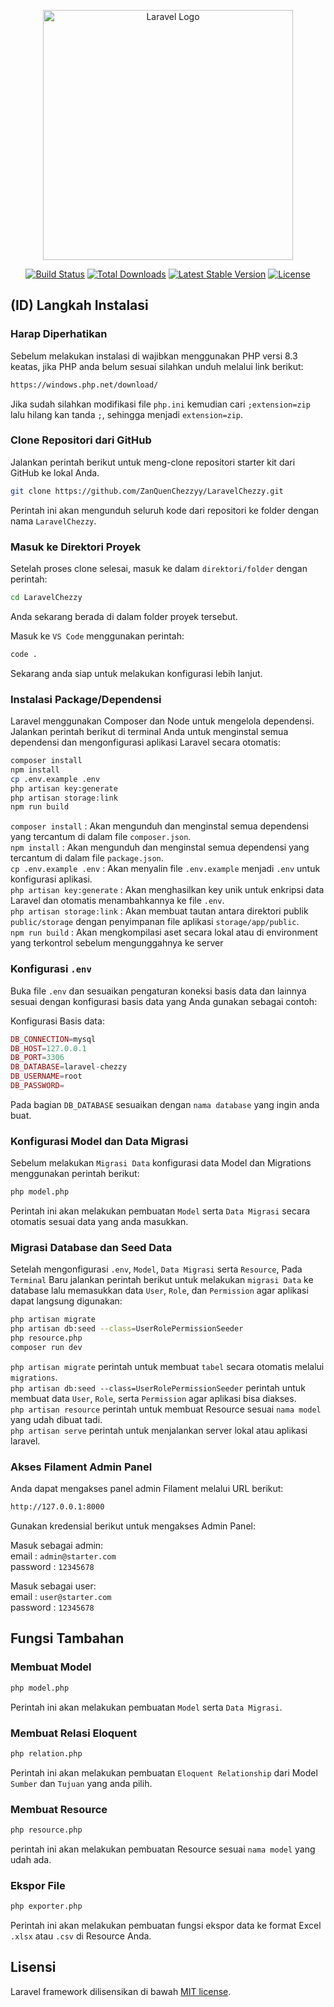 <p align="center"><a href="https://laravel.com" target="_blank"><img src="https://i.imgur.com/Ue6oJFg.png" width="400" alt="Laravel Logo"></a></p>

<p align="center">
<a href="https://github.com/laravel/framework/actions"><img src="https://github.com/laravel/framework/workflows/tests/badge.svg" alt="Build Status"></a>
<a href="https://packagist.org/packages/laravel/framework"><img src="https://img.shields.io/packagist/dt/laravel/framework" alt="Total Downloads"></a>
<a href="https://packagist.org/packages/laravel/framework"><img src="https://img.shields.io/packagist/v/laravel/framework" alt="Latest Stable Version"></a>
<a href="https://packagist.org/packages/laravel/framework"><img src="https://img.shields.io/packagist/l/laravel/framework" alt="License"></a>
</p>

## (ID) Langkah Instalasi

### Harap Diperhatikan
Sebelum melakukan instalasi di wajibkan menggunakan PHP versi 8.3 keatas, jika PHP anda belum sesuai silahkan unduh melalui link berikut:  
```bash
https://windows.php.net/download/
```
Jika sudah silahkan modifikasi file `php.ini` kemudian cari `;extension=zip` lalu hilang kan tanda `;`, sehingga menjadi `extension=zip`.  

### Clone Repositori dari GitHub
Jalankan perintah berikut untuk meng-clone repositori starter kit dari GitHub ke lokal Anda.
```bash
git clone https://github.com/ZanQuenChezzyy/LaravelChezzy.git
```
Perintah ini akan mengunduh seluruh kode dari repositori ke folder dengan nama `LaravelChezzy`.

### Masuk ke Direktori Proyek
Setelah proses clone selesai, masuk ke dalam `direktori/folder` dengan perintah:

```bash
cd LaravelChezzy
```
Anda sekarang berada di dalam folder proyek tersebut.  

Masuk ke `VS Code` menggunakan perintah:
```bash
code .
```
Sekarang anda siap untuk melakukan konfigurasi lebih lanjut.

### Instalasi Package/Dependensi
Laravel menggunakan Composer dan Node untuk mengelola dependensi. Jalankan perintah berikut di terminal Anda untuk menginstal semua dependensi dan mengonfigurasi aplikasi Laravel secara otomatis:

```bash
composer install
npm install
cp .env.example .env
php artisan key:generate
php artisan storage:link
npm run build
```
`composer install` : Akan mengunduh dan menginstal semua dependensi yang tercantum di dalam file `composer.json`.  
`npm install` : Akan mengunduh dan menginstal semua dependensi yang tercantum di dalam file `package.json`.  
`cp .env.example .env` : Akan  menyalin file `.env.example` menjadi `.env` untuk konfigurasi aplikasi.  
`php artisan key:generate` : Akan menghasilkan key unik untuk enkripsi data Laravel dan otomatis menambahkannya ke file `.env`.  
`php artisan storage:link` : Akan membuat tautan antara direktori publik `public/storage` dengan penyimpanan file aplikasi `storage/app/public`.  
`npm run build` : Akan mengkompilasi aset secara lokal atau di environment yang terkontrol sebelum mengunggahnya ke server

### Konfigurasi `.env`
Buka file `.env` dan sesuaikan pengaturan koneksi basis data dan lainnya sesuai dengan konfigurasi basis data yang Anda gunakan sebagai contoh:

Konfigurasi Basis data:
```php
DB_CONNECTION=mysql
DB_HOST=127.0.0.1
DB_PORT=3306
DB_DATABASE=laravel-chezzy
DB_USERNAME=root
DB_PASSWORD=
```
Pada bagian `DB_DATABASE` sesuaikan dengan `nama database` yang ingin anda buat.  

### Konfigurasi Model dan Data Migrasi
Sebelum melakukan `Migrasi Data` konfigurasi data Model dan Migrations menggunakan perintah berikut:
```bash
php model.php
``` 
Perintah ini akan melakukan pembuatan `Model` serta `Data Migrasi` secara otomatis sesuai data yang anda masukkan.  

### Migrasi Database dan Seed Data
Setelah mengonfigurasi `.env`, `Model`, `Data Migrasi` serta `Resource`, Pada `Terminal` Baru jalankan perintah berikut untuk melakukan `migrasi Data` ke database lalu memasukkan data `User`, `Role`, dan `Permission` agar aplikasi dapat langsung digunakan:
```bash
php artisan migrate
php artisan db:seed --class=UserRolePermissionSeeder
php resource.php
composer run dev
```
`php artisan migrate` perintah untuk membuat `tabel` secara otomatis melalui `migrations`.  
`php artisan db:seed --class=UserRolePermissionSeeder` perintah untuk membuat data `User`, `Role`, serta `Permission` agar aplikasi bisa diakses.  
`php artisan resource` perintah untuk membuat Resource sesuai `nama model` yang udah dibuat tadi.  
`php artisan serve` perintah untuk menjalankan server lokal atau aplikasi laravel.

### Akses Filament Admin Panel
Anda dapat mengakses panel admin Filament melalui URL berikut:
```bash
http://127.0.0.1:8000
```
Gunakan kredensial berikut untuk mengakses Admin Panel:

Masuk sebagai admin:  
email : `admin@starter.com`  
password : `12345678`

Masuk sebagai user:  
email : `user@starter.com`  
password : `12345678`

## Fungsi Tambahan

### Membuat Model
```bash
php model.php
```
Perintah ini akan melakukan pembuatan `Model` serta `Data Migrasi`.  

### Membuat Relasi Eloquent
```bash
php relation.php
```
Perintah ini akan melakukan pembuatan `Eloquent Relationship` dari Model `Sumber` dan `Tujuan` yang anda pilih.  

### Membuat Resource
```bash
php resource.php
```
perintah ini akan melakukan pembuatan Resource sesuai `nama model` yang udah ada.  

### Ekspor File
```bash
php exporter.php
```
Perintah ini akan melakukan pembuatan fungsi ekspor data ke format Excel `.xlsx` atau `.csv` di Resource Anda.  



## Lisensi

Laravel framework dilisensikan di bawah [MIT license](https://opensource.org/licenses/MIT).
